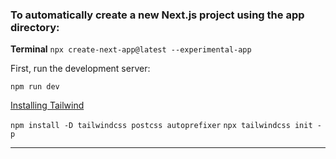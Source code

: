 ### To automatically create a new Next.js project using the app directory:

**Terminal**
```npx create-next-app@latest --experimental-app```

First, run the development server:

```npm run dev```

[Installing Tailwind](https://beta.nextjs.org/docs/styling/tailwind-css)


```npm install -D tailwindcss postcss autoprefixer```
```npx tailwindcss init -p```


--------------------

